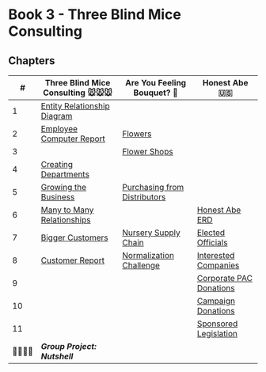 # Book 3 - Three Blind Mice Consulting

## Chapters

| #  | Three Blind Mice Consulting 🐭🐭🐭 | Are You Feeling Bouquet? 💐 | Honest Abe 🇺🇸 |
|--|--|--|--|
| 1 | [Entity Relationship Diagram](./chapters/ERD.md) |  |  |
| 2 | [Employee Computer Report](./chapters/EMPLOYEES.md) | [Flowers](./chapters/FLOWERS.md) |  |
| 3 |  | [Flower Shops](./chapters/RETAILERS.md) |  |
| 4 | [Creating Departments](./chapters/DEPARTMENTS.md) |  |  |
| 5 | [Growing the Business](./chapters/LOCATIONS.md) | [Purchasing from Distributors](./chapters/DISTRIBUTOR.md) |  |
| 6 | [Many to Many Relationships](./chapters/MANY_MANY.md) |  | [Honest Abe ERD](./chapters/HONESTABE_ERD.md) |
| 7 | [Bigger Customers](./chapters/CUSTOMERS.md) | [Nursery Supply Chain](./chapters/NURSERIES.md) | [Elected Officials](./chapters/POLITICIANS.md) |
| 8 | [Customer Report](./chapters/CUSTOMER_REPORT.md) | [Normalization Challenge](./chapters/BOUQUET_NORMALIZE.md) | [Interested Companies](./chapters/COMPANIES.md) |
| 9 |  |  | [Corporate PAC Donations](./chapters/COMPANY_DONATIONS.md) |
| 10 |  |  | [Campaign Donations](./chapters/PAC_DONATIONS.md) |
| 11 |  |  | [Sponsored Legislation](./chapters/LEGISLATION.md) |
| 👨‍👨‍👦‍👦 | **_Group Project: Nutshell_** |  |  |


